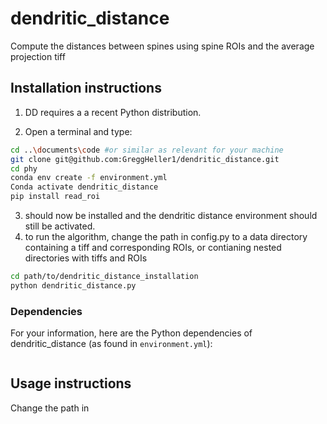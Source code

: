 # dendritic_distance
Compute the distances between spines using spine ROIs and the average projection tiff


## Installation instructions

1. DD requires a  a recent Python distribution.

2. Open a terminal and type:

```bash
cd ..\documents\code #or similar as relevant for your machine
git clone git@github.com:GreggHeller1/dendritic_distance.git
cd phy
conda env create -f environment.yml
Conda activate dendritic_distance
pip install read_roi

```

3.  should now be installed and the dendritic distance environment should still be activated. 
4. to run the algorithm, change the path in config.py to a data directory containing a tiff and corresponding ROIs, or contianing nested directories with tiffs and ROIs
```bash
cd path/to/dendritic_distance_installation
python dendritic_distance.py
```

### Dependencies

For your information, here are the Python dependencies of dendritic_distance  (as found in `environment.yml`):

```

```

## Usage instructions
Change the path in 
